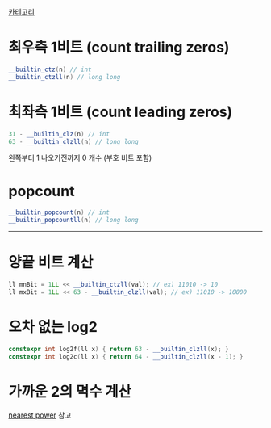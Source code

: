 [카테고리](/README.md)
# 최우측 1비트 (count trailing zeros)
```cpp
__builtin_ctz(n) // int
__builtin_ctzll(n) // long long
```
# 최좌측 1비트 (count leading zeros)
```cpp
31 - __builtin_clz(n) // int
63 - __builtin_clzll(n) // long long
```
왼쪽부터 1 나오기전까지 0 개수 (부호 비트 포함)

# popcount
```cpp
__builtin_popcount(n) // int
__builtin_popcountll(n) // long long
```
---
# 양끝 비트 계산
```cpp
ll mnBit = 1LL << __builtin_ctzll(val); // ex) 11010 -> 10
ll mxBit = 1LL << 63 - __builtin_clzll(val); // ex) 11010 -> 10000
```
# 오차 없는 log2
```cpp
constexpr int log2f(ll x) { return 63 - __builtin_clzll(x); }
constexpr int log2c(ll x) { return 64 - __builtin_clzll(x - 1); }
```
# 가까운 2의 멱수 계산
[nearest power](/utils/Nearest%20Power.md) 참고